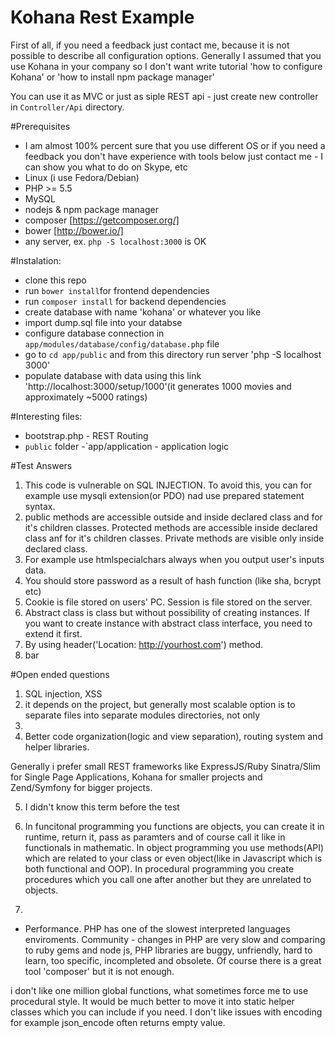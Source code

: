 # Kohana Rest Example

First of all, if you need a feedback just contact me, because it is not possible to describe all configuration options. Generally I assumed that you use Kohana in your company so I don't want write tutorial 'how to configure Kohana' or 'how to install npm package manager'

You can use it as MVC or just as siple REST api - just create new controller in `Controller/Api` directory.

#Prerequisites
- I am almost 100% percent sure that you use different OS or if you need a feedback you don't have experience with tools below just contact me - I can show you what to do on Skype, etc
- Linux (i use Fedora/Debian)
- PHP >= 5.5
- MySQL
- nodejs & npm package manager
- composer [https://getcomposer.org/]
- bower  [http://bower.io/]
- any server, ex. `php -S localhost:3000` is OK


#Instalation:

- clone this repo
- run `bower install`for frontend dependencies
- run `composer install` for backend dependencies 
- create database with name 'kohana' or whatever you like
- import dump.sql file into your databse
- configure database connection in `app/modules/database/config/database.php` file
- go to `cd app/public` and from this directory run server 'php -S localhost 3000'
- populate database with data using this link 'http://localhost:3000/setup/1000'(it generates 1000 movies and 
approximately ~5000 ratings)



#Interesting files:

- bootstrap.php - REST Routing
- `public` folder
-`app/application - application logic

#Test Answers

1. This code is vulnerable on SQL INJECTION. To avoid this, you can for example use mysqli extension(or PDO) nad use prepared statement syntax.
2. public methods are accessible outside and inside declared class and for it's children classes. Protected methods are accessible inside declared class anf for it's children classes. Private methods are visible only inside declared class.
3. For example use htmlspecialchars always when you output user's inputs data.
4. You should store password as a result of hash function (like sha, bcrypt etc)
5. Cookie is file stored on users' PC. Session is file stored on the server.
6. Abstract class is class but without possibility of creating instances. If you want to create instance with abstract class interface, you need to extend it first.
7. By using header('Location: http://yourhost.com') method.
8. bar

#Open ended questions

1. SQL injection, XSS 
2. it depends on the project, but generally most scalable option is to separate files into separate modules directories, not only
3. 
4. Better code organization(logic and view separation), routing system and helper libraries.  

 Generally i prefer small REST frameworks like ExpressJS/Ruby Sinatra/Slim for Single Page Applications, Kohana for smaller projects and Zend/Symfony for bigger projects.

 5. I didn't know this term before the test
 6. In funcitonal programming you functions are objects, you can create it in runtime, return it, pass as paramters and of course call it like in functionals in mathematic. In object programming you use methods(API) which are related to your class or even object(like in Javascript which is both functional and OOP). In procedural programming you create procedures which you call one after another but they are unrelated to objects.

 7. 
 - Performance. PHP has one of the slowest interpreted languages enviroments. Community - changes in PHP are very slow and comparing to ruby gems and node js, PHP libraries are buggy, unfriendly, hard to learn, too specific, incompleted and obsolete. Of course there is a great tool 'composer' but it is not enough.

 i don't like one million global functions, what sometimes force me to use procedural style.  It would be much better to move it into static helper classes which you can include if you need. I don't like issues with encoding for example json_encode often returns empty value.